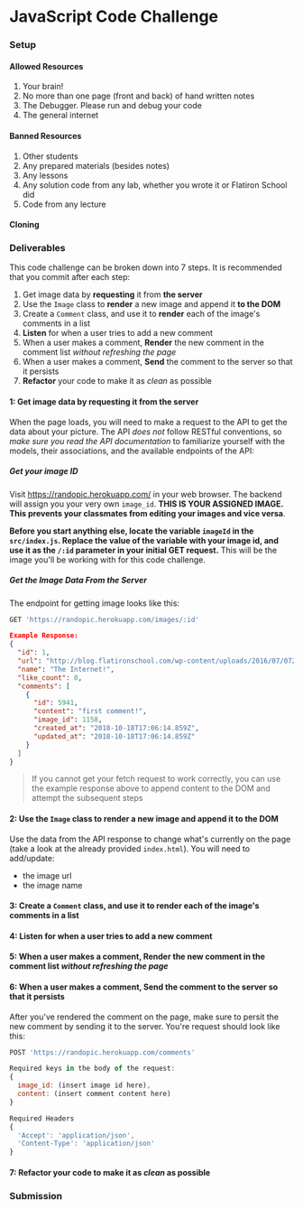 # JavaScript Code Challenge

### Setup

#### Allowed Resources

 1. Your brain!
 2. No more than one page (front and back) of hand written notes
 3. The Debugger. Please run and debug your code
 4. The general internet
 
#### Banned Resources

 1. Other students
 2. Any prepared materials (besides notes)
 3. Any lessons
 4. Any solution code from any lab, whether you wrote it or Flatiron School did
 5. Code from any lecture

#### Cloning

### Deliverables
This code challenge can be broken down into 7 steps. It is recommended that you commit after each step:

1. Get image data by **requesting** it from **the server**
2. Use the `Image` class to **render** a new image and append it **to the DOM**
3. Create a `Comment` class, and use it to **render** each of the image's comments in a list 
4. **Listen** for when a user tries to add a new comment
5. When a user makes a comment, **Render** the new comment in the comment list *without refreshing the page*
6. When a user makes a comment, **Send** the comment to the server so that it persists
7. **Refactor** your code to make it as *clean* as possible


#### 1: Get image data by **requesting** it from **the server**
When the page loads, you will need to make a request to the API to get the data about your picture. The API *does not* follow RESTful conventions, so *make sure you read the API documentation* to familiarize yourself with the models, their associations, and the available endpoints of the API:

##### Get your image ID

Visit https://randopic.herokuapp.com/ in your web browser. The backend will assign you your very own `image_id`.  **THIS IS YOUR ASSIGNED IMAGE. This prevents your classmates from editing your images and vice versa**.

**Before you start anything else, locate the variable `imageId` in the `src/index.js`. Replace the value of the variable with your image id, and use it as the `/:id` parameter in your initial GET request.** This will be the image you'll be working with for this code challenge.

##### Get the Image Data From the Server
The endpoint for getting image looks like this:
```js
GET 'https://randopic.herokuapp.com/images/:id'
```

```json
Example Response:
{
  "id": 1,
  "url": "http://blog.flatironschool.com/wp-content/uploads/2016/07/072716-js-saved-web-4-352x200.jpg",
  "name": "The Internet!",
  "like_count": 0,
  "comments": [
    {
      "id": 5941,
      "content": "first comment!",
      "image_id": 1158,
      "created_at": "2018-10-18T17:06:14.859Z",
      "updated_at": "2018-10-18T17:06:14.859Z"
    }
  ]
}
```

> If you cannot get your fetch request to work correctly, you can  use the example response above to append content to the DOM and attempt the subsequent steps

#### 2: Use the `Image` class to **render** a new image and append it **to the DOM**
Use the data from the API response to change what's currently on the page (take a look at the already provided `index.html`). You will need to add/update:

- the image url
- the image name

#### 3: Create a `Comment` class, and use it to **render** each of the image's comments in a list 

#### 4: **Listen** for when a user tries to add a new comment

#### 5: When a user makes a comment, **Render** the new comment in the comment list *without refreshing the page*

#### 6: When a user makes a comment, **Send** the comment to the server so that it persists
After you've rendered the comment on the page, make sure to persit the new comment by sending it to the server.
You're request should look like this:
```js
POST 'https://randopic.herokuapp.com/comments'

Required keys in the body of the request:
{
  image_id: (insert image id here),
  content: (insert comment content here)
}

Required Headers
{
  'Accept': 'application/json',
  'Content-Type': 'application/json'
}
```

#### 7: **Refactor** your code to make it as *clean* as possible

### Submission